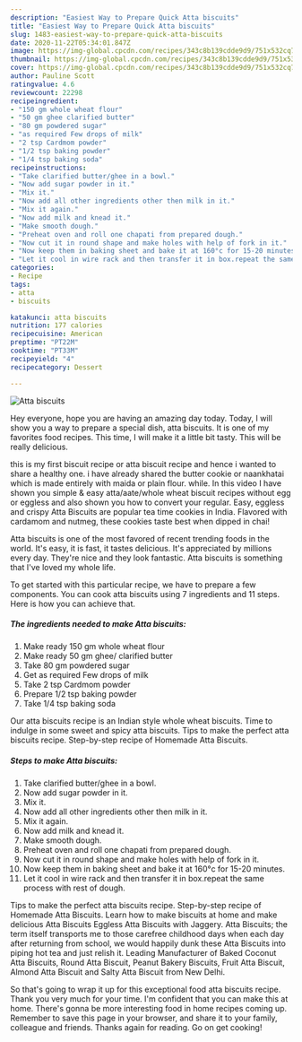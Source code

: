 ```yaml
---
description: "Easiest Way to Prepare Quick Atta biscuits"
title: "Easiest Way to Prepare Quick Atta biscuits"
slug: 1483-easiest-way-to-prepare-quick-atta-biscuits
date: 2020-11-22T05:34:01.847Z
image: https://img-global.cpcdn.com/recipes/343c8b139cdde9d9/751x532cq70/atta-biscuits-recipe-main-photo.jpg
thumbnail: https://img-global.cpcdn.com/recipes/343c8b139cdde9d9/751x532cq70/atta-biscuits-recipe-main-photo.jpg
cover: https://img-global.cpcdn.com/recipes/343c8b139cdde9d9/751x532cq70/atta-biscuits-recipe-main-photo.jpg
author: Pauline Scott
ratingvalue: 4.6
reviewcount: 22298
recipeingredient:
- "150 gm whole wheat flour"
- "50 gm ghee clarified butter"
- "80 gm powdered sugar"
- "as required Few drops of milk"
- "2 tsp Cardmom powder"
- "1/2 tsp baking powder"
- "1/4 tsp baking soda"
recipeinstructions:
- "Take clarified butter/ghee in a bowl."
- "Now add sugar powder in it."
- "Mix it."
- "Now add all other ingredients other then milk in it."
- "Mix it again."
- "Now add milk and knead it."
- "Make smooth dough."
- "Preheat oven and roll one chapati from prepared dough."
- "Now cut it in round shape and make holes with help of fork in it."
- "Now keep them in baking sheet and bake it at 160°c for 15-20 minutes."
- "Let it cool in wire rack and then transfer it in box.repeat the same process with rest of dough."
categories:
- Recipe
tags:
- atta
- biscuits

katakunci: atta biscuits 
nutrition: 177 calories
recipecuisine: American
preptime: "PT22M"
cooktime: "PT33M"
recipeyield: "4"
recipecategory: Dessert

---
```



![Atta biscuits](https://img-global.cpcdn.com/recipes/343c8b139cdde9d9/751x532cq70/atta-biscuits-recipe-main-photo.jpg)

Hey everyone, hope you are having an amazing day today. Today, I will show you a way to prepare a special dish, atta biscuits. It is one of my favorites food recipes. This time, I will make it a little bit tasty. This will be really delicious.

this is my first biscuit recipe or atta biscuit recipe and hence i wanted to share a healthy one. i have already shared the butter cookie or naankhatai which is made entirely with maida or plain flour. while. In this video I have shown you simple &amp; easy atta/aate/whole wheat biscuit recipes without egg or eggless and also shown you how to convert your regular. Easy, eggless and crispy Atta Biscuits are popular tea time cookies in India. Flavored with cardamom and nutmeg, these cookies taste best when dipped in chai!

Atta biscuits is one of the most favored of recent trending foods in the world. It's easy, it is fast, it tastes delicious. It's appreciated by millions every day. They're nice and they look fantastic. Atta biscuits is something that I've loved my whole life.


To get started with this particular recipe, we have to prepare a few components. You can cook atta biscuits using 7 ingredients and 11 steps. Here is how you can achieve that.

<!--inarticleads1-->

##### The ingredients needed to make Atta biscuits:

1. Make ready 150 gm whole wheat flour
1. Make ready 50 gm ghee/ clarified butter
1. Take 80 gm powdered sugar
1. Get as required Few drops of milk
1. Take 2 tsp Cardmom powder
1. Prepare 1/2 tsp baking powder
1. Take 1/4 tsp baking soda


Our atta biscuits recipe is an Indian style whole wheat biscuits. Time to indulge in some sweet and spicy atta biscuits. Tips to make the perfect atta biscuits recipe. Step-by-step recipe of Homemade Atta Biscuits. 

<!--inarticleads2-->

##### Steps to make Atta biscuits:

1. Take clarified butter/ghee in a bowl.
1. Now add sugar powder in it.
1. Mix it.
1. Now add all other ingredients other then milk in it.
1. Mix it again.
1. Now add milk and knead it.
1. Make smooth dough.
1. Preheat oven and roll one chapati from prepared dough.
1. Now cut it in round shape and make holes with help of fork in it.
1. Now keep them in baking sheet and bake it at 160°c for 15-20 minutes.
1. Let it cool in wire rack and then transfer it in box.repeat the same process with rest of dough.


Tips to make the perfect atta biscuits recipe. Step-by-step recipe of Homemade Atta Biscuits. Learn how to make biscuits at home and make delicious Atta Biscuits Eggless Atta Biscuits with Jaggery. Atta Biscuits; the term itself transports me to those carefree childhood days when each day after returning from school, we would happily dunk these Atta Biscuits into piping hot tea and just relish it. Leading Manufacturer of Baked Coconut Atta Biscuits, Round Atta Biscuit, Peanut Bakery Biscuits, Fruit Atta Biscuit, Almond Atta Biscuit and Salty Atta Biscuit from New Delhi. 

So that's going to wrap it up for this exceptional food atta biscuits recipe. Thank you very much for your time. I'm confident that you can make this at home. There's gonna be more interesting food in home recipes coming up. Remember to save this page in your browser, and share it to your family, colleague and friends. Thanks again for reading. Go on get cooking!
